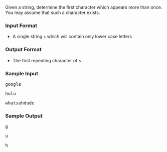 Given a string, determine the first character which appears more than once. You may assume that such a character exists.

### Input Format

*   A single string `s` which will contain only lower case letters

### Output Format

*   The first repeating character of `s`

<div class="row">

<div class="col-md-6">

### Sample Input

<pre>google</pre>

<pre>hulu</pre>

<pre>whatsuhdude</pre>

</div>

<div class="col-md-6">

### Sample Output

<pre>g</pre>

<pre>u</pre>

<pre>h</pre>

</div>

</div>

